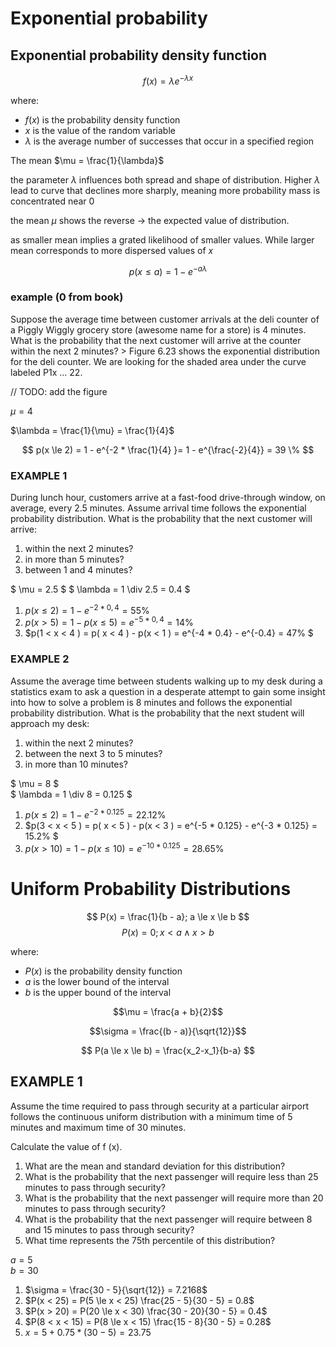 # Exponential probability

## Exponential probability density function 

$$ f(x) = \lambda e^{-\lambda x} $$

where:   
 - $f(x)$ is the probability density function
 - $x$ is the value of the random variable
 - $\lambda$ is the average number of successes that occur in a specified region

The mean $\mu = \frac{1}{\lambda}$

the parameter $\lambda$ influences both spread and shape of distribution.
Higher $\lambda$ lead to curve that declines more sharply, meaning more probability mass is concentrated near $0$ 

the mean $\mu$ shows the reverse -> the expected value of distribution.

as smaller mean implies a grated likelihood of smaller values. While larger mean corresponds to more dispersed values of $x$ 

$$ p(x \le a) = 1 - e^{-a\lambda} $$

### example (0 from book)

Suppose the average time between customer arrivals at the deli counter of a Piggly Wiggly grocery store (awesome name for a store) is 4 minutes. What is the probability that the next customer will arrive at the counter within the next 2 minutes? > Figure 6.23 shows the exponential distribution for the deli counter. We are looking for the shaded area under the curve labeled P1x ... 22.

// TODO: add the figure 

$\mu = 4$ 

$\lambda = \frac{1}{\mu} = \frac{1}{4}$

$$ p(x \le 2) = 1 - e^{-2 * \frac{1}{4} }= 1 - e^{\frac{-2}{4}} =  39 \% $$


### EXAMPLE 1
During lunch hour, customers arrive at a fast-food drive-through window, on average, every 2.5
minutes. Assume arrival time follows the exponential probability distribution.
What is the probability that the next customer will arrive:
1. within the next 2 minutes?
2. in more than 5 minutes?
3. between 1 and 4 minutes?

$ \mu = 2.5 $  $ \lambda = 1 \div 2.5 = 0.4 $

1. $p(x \le 2 ) = 1 - e^{-2 * 0,4 } = 55\%$  
2. $p(x > 5 ) =  1 -  p(x \le 5 ) =  e^{-5 * 0,4 } = 14\%$  
3. $p(1 < x < 4 ) = p( x < 4 ) - p(x < 1 ) = e^{-4 * 0.4} - e^{-0.4} = 47\% $ 


### EXAMPLE 2
Assume the average time between students walking up to my desk during a statistics exam to ask
a question in a desperate attempt to gain some insight into how to solve a problem is 8 minutes
and follows the exponential probability distribution.
What is the probability that the next student will approach my desk:
1. within the next 2 minutes?
2. between the next 3 to 5 minutes?
3. in more than 10 minutes?

$ \mu = 8 $  
$ \lambda = 1 \div 8 = 0.125 $

1. $p(x \le 2 ) = 1 - e^{-2 * 0.125 } = 22.12\%$
2. $p(3 < x < 5 ) = p( x < 5 ) - p(x < 3 ) = e^{-5 * 0.125} - e^{-3 * 0.125} = 15.2\% $
3. $p(x > 10 ) =  1 -  p(x \le 10 ) =  e^{-10 * 0.125 } = 28.65\%$


# Uniform Probability Distributions

$$ P(x) = \frac{1}{b - a}; a \le x \le b $$
$$ P(x) = 0; x < a \wedge x > b $$

where:  
 - $P(x)$ is the probability density function
 - $a$ is the lower bound of the interval
 - $b$ is the upper bound of the interval

$$\mu = \frac{a + b}{2}$$

$$\sigma = \frac{(b - a)}{\sqrt{12}}$$

$$ P(a \le x \le b) = \frac{x_2-x_1}{b-a} $$

## EXAMPLE 1

Assume the time required to pass through security at a particular airport follows the continuous
uniform distribution with a minimum time of 5 minutes and maximum time of 30 minutes.

Calculate the value of f (x).


1. What are the mean and standard deviation for this distribution?
2. What is the probability that the next passenger will require less than 25 minutes to pass
through security?
3. What is the probability that the next passenger will require more than 20 minutes to pass
through security?
4. What is the probability that the next passenger will require between 8 and 15 minutes to
pass through security?
5. What time represents the 75th percentile of this distribution?

$a = 5$  
$b = 30$

1. $\sigma = \frac{30 - 5}{\sqrt{12}} = 7.2168$
2. $P(x < 25) = P(5 \le x < 25) \frac{25 - 5}{30 - 5} = 0.8$
3. $P(x > 20) = P(20 \le x < 30) \frac{30 - 20}{30 - 5} = 0.4$
4. $P(8 < x < 15) = P(8 \le x < 15) \frac{15 - 8}{30 - 5} = 0.28$
5. $x = 5 + 0.75 * (30 - 5) = 23.75$
